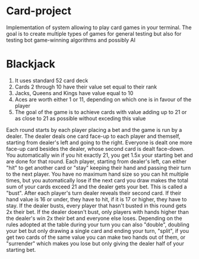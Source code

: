# Card-project
Implementation of system allowing to play card games in your terminal.
The goal is to create multiple types of games for general testing but also for testing bot game-winning algorithms and possibly AI

# Blackjack
1. It uses standard 52 card deck
2. Cards 2 through 10 have their value set equal to their rank
3. Jacks, Queens and Kings have value equal to 10
4. Aces are worth either 1 or 11, depending on which one is in favour of the player
5. The goal of the game is to achieve cards with value adding up to 21 or as close to 21 as possible without exceding this value

Each round starts by each player placing a bet and the game is run by a dealer. The dealer deals one card face-up to each player and themself, starting from dealer's left and going to the right. Everyone is dealt one more face-up card besides the dealer, whose second card is dealt face-down.
You automatically win if you hit exactly 21, you get 1.5x your starting bet and are done for that round.
Each player, starting from dealer's left, can either "hit" to get another card or "stay" keeping their hand and passing their turn to the next player. You have no maximum hand size so you can hit multiple times, but you automatically lose if the next card you draw makes the total sum of your cards exceed 21 and the dealer gets your bet. This is called a "bust".
After each player's turn dealer reveals their second card. If their hand value is 16 or under, they have to hit, if it is 17 or higher, they have to stay. If the dealer busts, every player that hasn't busted in this round gets 2x their bet. If the dealer doesn't bust, only players with hands higher than the dealer's win 2x their bet and everyone else loses.
Depending on the rules adopted at the table during your turn you can also "double", doubling your bet but only drawing a single card and ending your turn, "split", if you get two cards of the same value you can make two hands out of them, or "surrender" which makes you lose but only giving the dealer half of your starting bet.